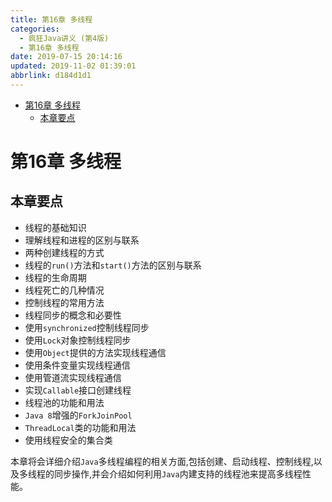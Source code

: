 ```yaml
---
title: 第16章 多线程
categories: 
  - 疯狂Java讲义 (第4版)
  - 第16章 多线程
date: 2019-07-15 20:14:16
updated: 2019-11-02 01:39:01
abbrlink: d184d1d1
---
```

- [第16章 多线程](/ReadingNotes/d184d1d1/#第16章-多线程)
    - [本章要点](/ReadingNotes/d184d1d1/#本章要点)

<!--more-->
<script src="https://cdn.bootcss.com/jquery/3.4.0/jquery.slim.min.js"></script>
<script>$(document).ready(function () {$(".post-body > ul:nth-child(1)").hide();});</script>

<!--end-->
<!--SSTStart-->
# 第16章 多线程 #
## 本章要点 ##
- 线程的基础知识
- 理解线程和进程的区别与联系
- 两种创建线程的方式
- 线程的`run()`方法和`start()`方法的区别与联系
- 线程的生命周期
- 线程死亡的几种情况
- 控制线程的常用方法
- 线程同步的概念和必要性
- 使用`synchronized`控制线程同步
- 使用`Lock`对象控制线程同步
- 使用`Object`提供的方法实现线程通信
- 使用条件变量实现线程通信
- 使用管道流实现线程通信
- 实现`Callable`接口创建线程
- 线程池的功能和用法
- `Java 8`增强的`ForkJoinPool`
- `ThreadLocal`类的功能和用法
- 使用线程安全的集合类

本章将会详细介绍`Java`多线程编程的相关方面,包括创建、启动线程、控制线程,以及多线程的同步操作,并会介绍如何利用`Java`内建支持的线程池来提高多线程性能。
<!--SSTStop-->

